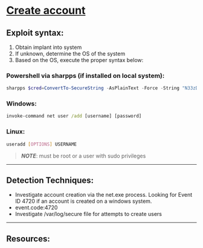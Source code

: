 # [Create account](https://attack.mitre.org/techniques/T1136/)

## **Exploit syntax:**

1. Obtain implant into system
2. If unknown, determine the OS of the system
3. Based on the OS, execute the proper syntax below:

### Powershell via sharpps (if installed on local system):
```powershell
sharpps $cred=ConvertTo-SecureString -AsPlainText -Force -String "N33zDutz123"; New-LocalUser -Name "Bobbyjim" -Password $cred -Description "Totally legitimate user."
``` 
    

### Windows:
```bat
invoke-command net user /add [username] [password]
```
### Linux:
```bash
useradd [OPTIONS] USERNAME
```
>***NOTE***: must be root or a user with sudo privileges 

---
## **Detection Techniques:**
* Investigate account creation via the net.exe process. Looking for Event ID 4720 if an account is created on a windows system.
* event.code:4720
* Investigate /var/log/secure file for attempts to create users

---
## **Resources:**
